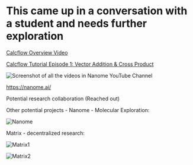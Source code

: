 # This came up in a conversation with a student and needs further exploration

[Calcflow Overview Video](https://www.youtube.com/watch?v=ax7WtgWiMzs)

[Calcflow Tutorial Episode 1: Vector Addition & Cross Product](https://www.youtube.com/watch?v=L-S7nP-ojqo)

![Screenshot of all the videos in Nanome YouTube Channel](https://github.com/Pomona-ITS/hpc/blob/master/projects/VisualizaeMathUsingCalcFlowInVR/Screen%20Shot%202018-09-28%20at%206.34.20%20PM.png)

https://nanome.ai/


Potential research collaboration (Reached out)

 
Other potential projects - Nanome  - Molecular Exploration:


![Nanome](https://github.com/Pomona-ITS/hpc/blob/master/projects/VisualizeMathUsingCalcFlowInVR/Screen%20Shot%202018-09-28%20at%206.45.28%20PM.png)


Matrix - decentralized research:


![Matrix1](https://github.com/Pomona-ITS/hpc/blob/master/projects/VisualizeMathUsingCalcFlowInVR/Screen%20Shot%202018-09-28%20at%206.46.41%20PM.png)

![Matrix2](https://github.com/Pomona-ITS/hpc/blob/master/projects/VisualizeMathUsingCalcFlowInVR/Screen%20Shot%202018-09-28%20at%206.45.51%20PM.png)


